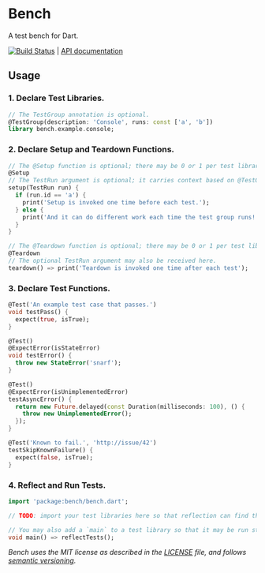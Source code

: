 # Bench

A test bench for Dart.

[![Build Status][status]][badge] | [API documentation][api]

## Usage

### 1. Declare Test Libraries.

```dart
// The TestGroup annotation is optional.
@TestGroup(description: 'Console', runs: const ['a', 'b'])
library bench.example.console;
```

### 2. Declare Setup and Teardown Functions.

```dart
// The @Setup function is optional; there may be 0 or 1 per test library.
@Setup
// The TestRun argument is optional; it carries context based on @TestGroup.
setup(TestRun run) {
  if (run.id == 'a') {
    print('Setup is invoked one time before each test.');
  } else {
    print('And it can do different work each time the test group runs!');
  }
}

// The @Teardown function is optional; there may be 0 or 1 per test library. 
@Teardown
// The optional TestRun argument may also be received here.
teardown() => print('Teardown is invoked one time after each test');
```

### 3. Declare Test Functions.

```dart
@Test('An example test case that passes.')
void testPass() {
  expect(true, isTrue);
}

@Test()
@ExpectError(isStateError)
void testError() {
  throw new StateError('snarf');
}

@Test()
@ExpectError(isUnimplementedError)
testAsyncError() {
  return new Future.delayed(const Duration(milliseconds: 100), () {
    throw new UnimplementedError();    
  }); 
}

@Test('Known to fail.', 'http://issue/42')
testSkipKnownFailure() {
  expect(false, isTrue);  
}
```

### 4. Reflect and Run Tests.

```dart
import 'package:bench/bench.dart';

// TODO: import your test libraries here so that reflection can find them.

// You may also add a `main` to a test library so that it may be run standalone!
void main() => reflectTests();
```

_Bench uses the MIT license as described in the [LICENSE][license] file, and 
follows [semantic versioning][]._

[api]: http://futureperfect.info/bench/index.html#bench
[badge]: https://drone.io/github.com/rmsmith/bench/latest
[license]: https://github.com/rmsmith/bench/blob/master/LICENSE
[semantic versioning]: http://semver.org/
[status]: https://drone.io/github.com/rmsmith/bench/status.png
